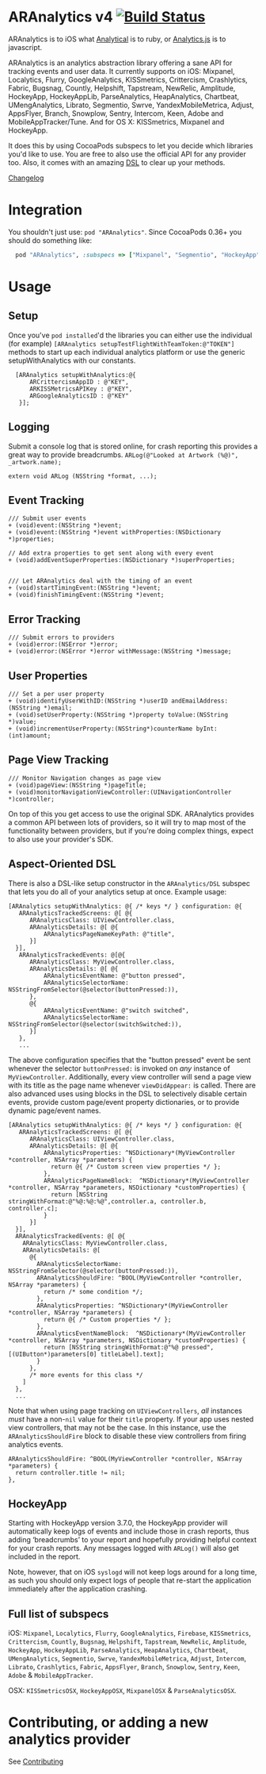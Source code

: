ARAnalytics v4 [![Build Status](https://travis-ci.org/orta/ARAnalytics.svg?branch=master)](https://travis-ci.org/orta/ARAnalytics)
================

ARAnalytics is to iOS what [Analytical](https://github.com/jkrall/analytical) is to ruby, or [Analytics.js](http://segmentio.github.com/analytics.js/) is to javascript.

ARAnalytics is an analytics abstraction library offering a sane API for tracking events and user data. It currently supports on iOS: Mixpanel, Localytics, Flurry, GoogleAnalytics, KISSmetrics, Crittercism, Crashlytics, Fabric, Bugsnag, Countly, Helpshift, Tapstream, NewRelic, Amplitude, HockeyApp, HockeyAppLib, ParseAnalytics, HeapAnalytics, Chartbeat, UMengAnalytics, Librato, Segmentio, Swrve, YandexMobileMetrica, Adjust, AppsFlyer, Branch, Snowplow, Sentry, Intercom, Keen, Adobe and MobileAppTracker/Tune. And for OS X: KISSmetrics, Mixpanel and HockeyApp. 

It does this by using CocoaPods subspecs to let you decide which libraries you'd like to use. You are free to also use the official API for any provider too. Also, it comes with an amazing [DSL](#aspect-oriented-dsl) to clear up your methods.

[Changelog](https://github.com/orta/ARAnalytics/blob/master/CHANGELOG.md)

Integration
=====
You shouldn't just use: `pod "ARAnalytics"`. Since CocoaPods 0.36+ you should do something like:

``` ruby
  pod "ARAnalytics", :subspecs => ["Mixpanel", "Segmentio", "HockeyApp"]
```

Usage
=====

Setup
----

Once you've `pod installed`'d the libraries you can either use the individual (for example) `[ARAnalytics setupTestFlightWithTeamToken:@"TOKEN"]` methods to start up each individual analytics platform or use the generic setupWithAnalytics with our constants.

``` objc
  [ARAnalytics setupWithAnalytics:@{
      ARCrittercismAppID : @"KEY",
      ARKISSMetricsAPIKey : @"KEY",
      ARGoogleAnalyticsID : @"KEY"
   }];
```

Logging
----
Submit a console log that is stored online, for crash reporting this provides a great way to provide breadcrumbs. `ARLog(@"Looked at Artwork (%@)", _artwork.name);`

``` objc
extern void ARLog (NSString *format, ...);
```

Event Tracking
----
``` objc
/// Submit user events
+ (void)event:(NSString *)event;
+ (void)event:(NSString *)event withProperties:(NSDictionary *)properties;

// Add extra properties to get sent along with every event
+ (void)addEventSuperProperties:(NSDictionary *)superProperties;


/// Let ARAnalytics deal with the timing of an event
+ (void)startTimingEvent:(NSString *)event;
+ (void)finishTimingEvent:(NSString *)event;
```

Error Tracking
----
``` objc
/// Submit errors to providers
+ (void)error:(NSError *)error;
+ (void)error:(NSError *)error withMessage:(NSString *)message;
```

User Properties
----
``` objc
/// Set a per user property
+ (void)identifyUserWithID:(NSString *)userID andEmailAddress:(NSString *)email;
+ (void)setUserProperty:(NSString *)property toValue:(NSString *)value;
+ (void)incrementUserProperty:(NSString*)counterName byInt:(int)amount;
```

Page View Tracking
----
``` objc
/// Monitor Navigation changes as page view
+ (void)pageView:(NSString *)pageTitle;
+ (void)monitorNavigationViewController:(UINavigationController *)controller;
```

On top of this you get access to use the original SDK. ARAnalytics provides a common API between lots of providers, so it will try to map most of the functionality between providers, but if you're doing complex things, expect to also use your provider's SDK.

Aspect-Oriented DSL
----
There is also a DSL-like setup constructor in the `ARAnalytics/DSL` subspec that lets you do all of your analytics setup at once. Example usage:

``` objc
[ARAnalytics setupWithAnalytics: @{ /* keys */ } configuration: @{
   ARAnalyticsTrackedScreens: @[ @{
      ARAnalyticsClass: UIViewController.class,
      ARAnalyticsDetails: @[ @{
          ARAnalyticsPageNameKeyPath: @"title",
      }]
  }],
   ARAnalyticsTrackedEvents: @[@{
      ARAnalyticsClass: MyViewController.class,
      ARAnalyticsDetails: @[ @{
          ARAnalyticsEventName: @"button pressed",
          ARAnalyticsSelectorName: NSStringFromSelector(@selector(buttonPressed:)),
      },
      @{
          ARAnalyticsEventName: @"switch switched",
          ARAnalyticsSelectorName: NSStringFromSelector(@selector(switchSwitched:)),
      }]
   },
   ...
```

The above configuration specifies that the "button pressed" event be sent whenever the selector `buttonPressed:` is invoked on *any* instance of `MyViewController`. Additionally, every view controller will send a page view with its title as the page name whenever `viewDidAppear:` is called. There are also advanced uses using blocks in the DSL to selectively disable certain events, provide custom page/event property dictionaries, or to provide dynamic page/event names. 

```objc
[ARAnalytics setupWithAnalytics: @{ /* keys */ } configuration: @{
   ARAnalyticsTrackedScreens: @[ @{
      ARAnalyticsClass: UIViewController.class,
      ARAnalyticsDetails: @[ @{
          ARAnalyticsProperties: ^NSDictionary*(MyViewController *controller, NSArray *parameters) {
            return @{ /* Custom screen view properties */ };
          }, 
          ARAnalyticsPageNameBlock:  ^NSDictionary*(MyViewController *controller, NSArray *parameters, NSDictionary *customProperties) {
            return [NSString stringWithFormat:@"%@:%@:%@",controller.a, controller.b, controller.c];
          }
      }]
  }],
  ARAnalyticsTrackedEvents: @[ @{
    ARAnalyticsClass: MyViewController.class,
    ARAnalyticsDetails: @[ 
      @{
        ARAnalyticsSelectorName: NSStringFromSelector(@selector(buttonPressed:)),
        ARAnalyticsShouldFire: ^BOOL(MyViewController *controller, NSArray *parameters) {
          return /* some condition */;
        },
        ARAnalyticsProperties: ^NSDictionary*(MyViewController *controller, NSArray *parameters) {
          return @{ /* Custom properties */ };
        },
        ARAnalyticsEventNameBlock:  ^NSDictionary*(MyViewController *controller, NSArray *parameters, NSDictionary *customProperties) {
          return [NSString stringWithFormat:@"%@ pressed", [(UIButton*)parameters[0] titleLabel].text];
        }
      },
      /* more events for this class */
    ]
  },
  ...
```

Note that when using page tracking on `UIViewControllers`, *all* instances *must* have a non-`nil` value for their `title` property. If your app uses nested view controllers, that may not be the case. In this instance, use the `ARAnalyticsShouldFire` block to disable these view controllers from firing analytics events. 

```objc
ARAnalyticsShouldFire: ^BOOL(MyViewController *controller, NSArray *parameters) {
  return controller.title != nil;
},
```

HockeyApp
----

Starting with HockeyApp version 3.7.0, the HockeyApp provider will automatically keep logs of events and include those in crash reports, thus adding ‘breadcrumbs’ to your report and hopefully providing helpful context for your crash reports. Any messages logged with `ARLog()` will also get included in the report.

Note, however, that on iOS `syslogd` will not keep logs around for a long time, as such you should only expect logs of people that re-start the application immediately after the application crashing.


Full list of subspecs
----

iOS: `Mixpanel`, `Localytics`, `Flurry`, `GoogleAnalytics`, `Firebase`, `KISSmetrics`, `Crittercism`, `Countly`, `Bugsnag`, `Helpshift`, `Tapstream`, `NewRelic`, `Amplitude`, `HockeyApp`, `HockeyAppLib`, `ParseAnalytics`, `HeapAnalytics`, `Chartbeat`, `UMengAnalytics`, `Segmentio`, `Swrve`, `YandexMobileMetrica`, `Adjust`, `Intercom`, `Librato`, `Crashlytics`, `Fabric`, `AppsFlyer`, `Branch`, `Snowplow`, `Sentry`, `Keen`, `Adobe` & `MobileAppTracker`.

OSX: `KISSmetricsOSX`, `HockeyAppOSX`, `MixpanelOSX` & `ParseAnalyticsOSX`.


Contributing, or adding a new analytics provider
====
See [Contributing](https://github.com/orta/ARAnalytics/blob/master/CONTRIBUTING.md)
